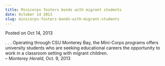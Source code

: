 ```yaml
---
title: Minicorps fosters bonds with migrant students
date: October 14 2013
slug: minicorps-fosters-bonds-with-migrant-students
---
```





<span class="date">Posted on Oct 14, 2013    </span>
<p>. . . Operating through CSU Monterey Bay, the Mini-Corps
programs offers university students who are seeking educational
careers the opportunity to work in a classroom setting with migrant
children.<br>
&#x2013; M<em>onterey Herald</em>, Oct. 9, 2013</br></p>






